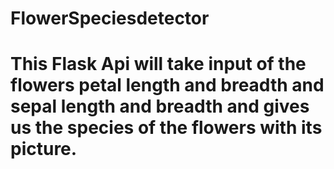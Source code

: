 # FlowerSpeciesdetector

# This Flask Api will take input of the flowers petal length and breadth and sepal length and breadth and gives us the species of the flowers with its picture.

